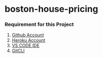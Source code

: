 # boston-house-pricing

### Requirement for this Project

1. [Github Account](https://github.com)
2. [Heroku Account](https://www.heroku.com/)
3. [VS CODE IDE](https://code.visualstudio.com/)
4. [GitCLI](https://git-scm.com/book/en/v2/Getting-Started-The-Command-Line)



